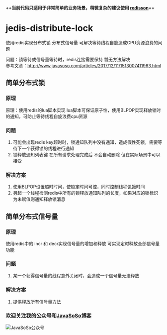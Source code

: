  **++当前代码只适用于非常简单的业务场景，稍微复杂的建议使用 [redisson](https://github.com/redisson/redisson)++**

# jedis-distribute-lock
使用redis实现分布式锁 分布式信号量 可解决等待线程自旋造成CPU资源浪费的问题

问题：锁等待或信号量等待时，redis连接需要保持 暂无方法解决  
参考文章：http://www.javasoso.com/articles/2017/12/11/1513007411963.html
## 简单分布式锁

### 原理

原理：使用redis的lua脚本实现 lua脚本可保证原子性，使用BLPOP实现释放锁时的通知，可防止等待线程自旋浪费cpu资源

### 问题

1. 可能会出现redis key超时时，锁通知队列中没有通知，造成假性死锁，需要等待下一个获得锁的线程进行通知
2. 锁释放通知列表键 在所有请求处理完成后 不会自动删除 但在实际场景中可以接受

### 解决方案

1. 使用BLPOP设置超时时间，使锁定时间可控，同时控制线程饥饿时间
2. 另起一个线程检测redis中所有的锁释放通知队列的长度，如果对应的锁标识为未赋值则通知释放锁消息

## 简单分布式信号量

### 原理
使用redis中的 incr 和 decr实现信号量的增加和释放 可实现定时释放全部信号量功能

### 问题
1. 某一个获得信号量的线程意外关闭时，会造成一个信号量无法释放
### 解决方案
1. 提供释放所有信号量方法
### 欢迎关注我的公众号和[JavaSoSo博客](http://www.javasoso.com)
![JavaSoSo公众号](https://i.loli.net/2017/11/24/5a177ebc75827.jpg) 

